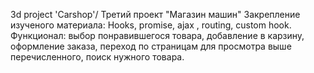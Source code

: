 3d project 'Carshop'/ Третий проект "Магазин машин"
Закрепление изученого материала:
Hooks, promise, ajax , routing, custom hook.
Функционал: выбор понравившегося товара, добавление в карзину, оформление заказа,
переход по страницам для просмотра выше перечисленного, поиск нужного товара.
